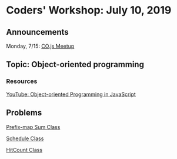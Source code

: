 
# Coders' Workshop: July 10, 2019

## Announcements
Monday, 7/15: [CO.js Meetup](https://www.meetup.com/Bootcampers-Collective/events/ztvncryzkbtb/)


## Topic: Object-oriented programming

### Resources

[YouTube: Object-oriented Programming in JavaScript](https://www.youtube.com/watch?v=PFmuCDHHpwk)


## Problems
[Prefix-map Sum Class](https://github.com/andy-young/Coders-Workshop/blob/master/Coding-Challenges/prefixMapSum/prefixMapSum.md)

[Schedule Class](https://github.com/andy-young/Coders-Workshop/blob/master/Coding-Challenges/subscriberStruct/subscriberStruct.md)

[HitCount Class](https://github.com/andy-young/Coders-Workshop/blob/master/Coding-Challenges/hitCountClass/hitCount.md)



